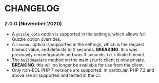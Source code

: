 # CHANGELOG

### 2.0.0 (November 2020)

- A `guzzle_opts` option is supported in the settings, which allows full Guzzle
  option overrides.
- A `timeout` option is supported in the settings, which is the request timeout
  value, and defaults to 2 seconds.
  **BREAKING**: this was previously unconfigurable and was 0 seconds,
  i.e. infinite timeout.
- The `buildHeaders` method on the main `IPinfo` client is now private.
  **BREAKING**: this will no longer be available for use from the client.
- Only non-EOL PHP 7 versions are supported. In particular, PHP 7.2 and above
  are all supported and tested in the CI.
